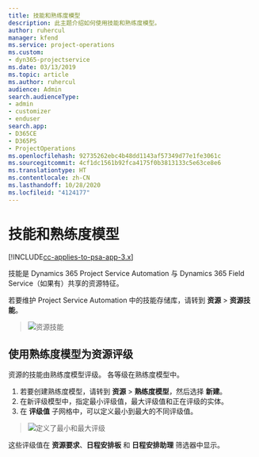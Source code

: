 ```yaml
---
title: 技能和熟练度模型
description: 此主题介绍如何使用技能和熟练度模型。
author: ruhercul
manager: kfend
ms.service: project-operations
ms.custom:
- dyn365-projectservice
ms.date: 03/13/2019
ms.topic: article
ms.author: ruhercul
audience: Admin
search.audienceType:
- admin
- customizer
- enduser
search.app:
- D365CE
- D365PS
- ProjectOperations
ms.openlocfilehash: 92735262ebc4b48dd1143af57349d77e1fe3061c
ms.sourcegitcommit: 4cf1dc1561b92fca4175f0b3813133c5e63ce8e6
ms.translationtype: HT
ms.contentlocale: zh-CN
ms.lasthandoff: 10/28/2020
ms.locfileid: "4124177"
---
```

# <a name="skills-and-proficiency-models"></a>技能和熟练度模型

[!INCLUDE[cc-applies-to-psa-app-3.x](../includes/cc-applies-to-psa-app-3x.md)]

技能是 Dynamics 365 Project Service Automation 与 Dynamics 365 Field Service（如果有）共享的资源特征。 

若要维护 Project Service Automation 中的技能存储库，请转到 **资源** \> **资源技能**。 

> ![资源技能](media/Resource-Management-image84.png)

## <a name="use-proficiency-models-to-rate-resources"></a>使用熟练度模型为资源评级

资源的技能由熟练度模型评级。 各等级在熟练度模型中。 

1. 若要创建熟练度模型，请转到 **资源** \> **熟练度模型**，然后选择 **新建**。
2. 在新评级模型中，指定最小评级值，最大评级值和正在评级的实体。
3. 在 **评级值** 子网格中，可以定义最小到最大的不同评级值。

> ![定义了最小和最大评级](media/Resource-Management-image85.png)

这些评级值在 **资源要求**、**日程安排板** 和 **日程安排助理** 筛选器中显示。
